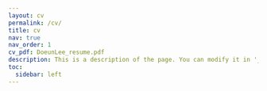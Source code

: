 ```yaml
---
layout: cv
permalink: /cv/
title: cv
nav: true
nav_order: 1
cv_pdf: DoeunLee_resume.pdf
description: This is a description of the page. You can modify it in '_pages/cv.md'. You can also change or remove the top pdf download button.
toc:
  sidebar: left
---
```

